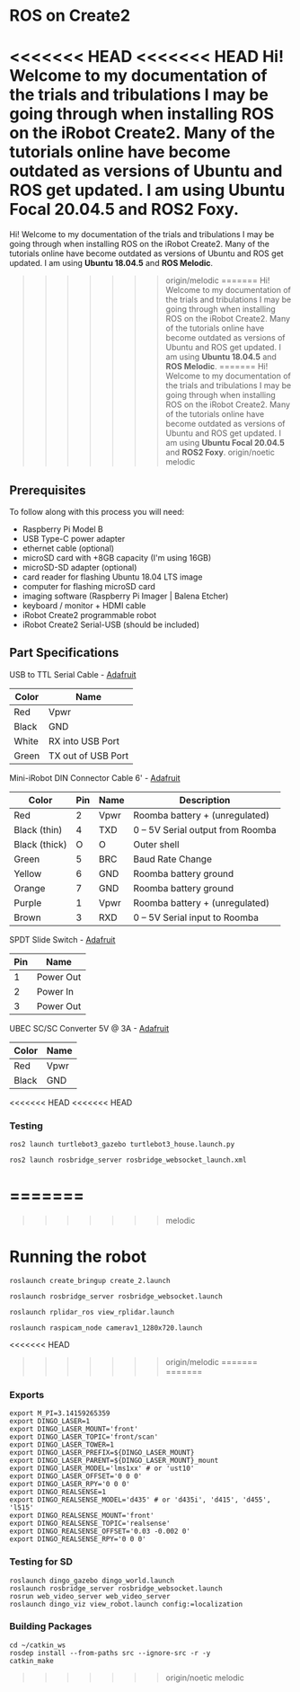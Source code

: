 # ROS on Create2

<<<<<<< HEAD
<<<<<<< HEAD
Hi! Welcome to my documentation of the trials and tribulations I may be going through when installing ROS on the iRobot Create2.  Many of the tutorials online have become outdated as versions of Ubuntu and ROS get updated.  I am using **Ubuntu Focal 20.04.5** and **ROS2 Foxy**. 
=======
Hi! Welcome to my documentation of the trials and tribulations I may be going through when installing ROS on the iRobot Create2.  Many of the tutorials online have become outdated as versions of Ubuntu and ROS get updated.  I am using **Ubuntu 18.04.5** and **ROS Melodic**. 
>>>>>>> origin/melodic
=======
Hi! Welcome to my documentation of the trials and tribulations I may be going through when installing ROS on the iRobot Create2.  Many of the tutorials online have become outdated as versions of Ubuntu and ROS get updated.  I am using **Ubuntu 18.04.5** and **ROS Melodic**. 
=======
Hi! Welcome to my documentation of the trials and tribulations I may be going through when installing ROS on the iRobot Create2.  Many of the tutorials online have become outdated as versions of Ubuntu and ROS get updated.  I am using **Ubuntu Focal 20.04.5** and **ROS2 Foxy**. 
>>>>>>> origin/noetic
>>>>>>> melodic


## Prerequisites

To follow along with this process you will need:

 - Raspberry Pi Model B
 - USB Type-C power adapter
 - ethernet cable (optional)
 - microSD card with +8GB capacity (I'm using 16GB)
 - microSD-SD adapter (optional)
 - card reader for flashing Ubuntu 18.04 LTS image
 - computer for flashing microSD card
 - imaging software (Raspberry Pi Imager | Balena Etcher)
 - keyboard / monitor + HDMI cable
 - iRobot Create2 programmable robot
 - iRobot Create2 Serial-USB (should be included)

## Part Specifications

USB to TTL Serial Cable - [Adafruit](https://www.adafruit.com/product/954)

| Color | Name |
|--|--|
| Red | Vpwr |
| Black | GND |
| White | RX into USB Port |
| Green | TX out of USB Port |

Mini-iRobot DIN Connector Cable 6' - [Adafruit](https://www.adafruit.com/product/2438)

| Color | Pin | Name | Description |
|--|--|--|--|
| Red | 2 | Vpwr | Roomba battery + (unregulated)  |
| Black (thin) | 4 | TXD | 0 – 5V Serial output from Roomba |
| Black (thick)| O | O | Outer shell |
| Green | 5 | BRC | Baud Rate Change |
| Yellow | 6 | GND | Roomba battery ground |
| Orange | 7 | GND | Roomba battery ground |
| Purple | 1   | Vpwr | Roomba battery + (unregulated) |
| Brown | 3 | RXD | 0 – 5V Serial input to Roomba |


SPDT Slide Switch - [Adafruit](https://www.adafruit.com/product/805)

| Pin | Name |
|--|--|
| 1 | Power Out |
| 2 | Power In |
| 3 | Power Out |


UBEC SC/SC Converter 5V @ 3A - [Adafruit](https://www.adafruit.com/product/1385)

| Color | Name |
|--|--|
| Red | Vpwr |
| Black | GND|

<<<<<<< HEAD
<<<<<<< HEAD
### Testing


```
ros2 launch turtlebot3_gazebo turtlebot3_house.launch.py

ros2 launch rosbridge_server rosbridge_websocket_launch.xml
```
=======
=======
>>>>>>> melodic
# Running the robot

`roslaunch create_bringup create_2.launch`

`roslaunch rosbridge_server rosbridge_websocket.launch`

`roslaunch rplidar_ros view_rplidar.launch`

`roslaunch raspicam_node camerav1_1280x720.launch`

<<<<<<< HEAD
>>>>>>> origin/melodic
=======
=======


### Exports

```
export M_PI=3.14159265359
export DINGO_LASER=1
export DINGO_LASER_MOUNT='front'
export DINGO_LASER_TOPIC='front/scan'
export DINGO_LASER_TOWER=1
export DINGO_LASER_PREFIX=${DINGO_LASER_MOUNT}
export DINGO_LASER_PARENT=${DINGO_LASER_MOUNT}_mount
export DINGO_LASER_MODEL='lms1xx' # or 'ust10'
export DINGO_LASER_OFFSET='0 0 0'
export DINGO_LASER_RPY='0 0 0'
export DINGO_REALSENSE=1
export DINGO_REALSENSE_MODEL='d435' # or 'd435i', 'd415', 'd455', 'l515'
export DINGO_REALSENSE_MOUNT='front'
export DINGO_REALSENSE_TOPIC='realsense'
export DINGO_REALSENSE_OFFSET='0.03 -0.002 0'
export DINGO_REALSENSE_RPY='0 0 0'
```

### Testing for SD


```
roslaunch dingo_gazebo dingo_world.launch
roslaunch rosbridge_server rosbridge_websocket.launch
rosrun web_video_server web_video_server
roslaunch dingo_viz view_robot.launch config:=localization
```

### Building Packages

```
cd ~/catkin_ws
rosdep install --from-paths src --ignore-src -r -y
catkin_make
```
>>>>>>> origin/noetic
>>>>>>> melodic
